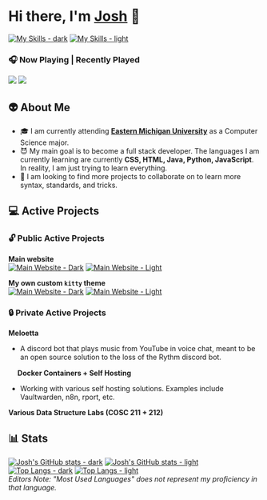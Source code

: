 <!-- [<img align="right" src="https://spotify-readme.vercel.app/api?rainbow=true&scan=true" width="50%">](https://open.spotify.com/user/sarge8478#gh-light-mode-only)
[<img align="right" src="https://spotify-readme.vercel.app/api?theme=dark&rainbow=true&scan=true" width="50%">](https://open.spotify.com/user/sarge8478#gh-dark-mode-only) -->

# Hi there, I'm [Josh](https://joshrandall.net) :wave:
[![My Skills - dark](https://skillicons.dev/icons?i=ae,arduino,au,azure,bash,cpp,cloudflare,css,discord,bots,docker,eclipse,git,github,html,ai,js,java,md,linux,octave,ps,pr,py,svg,vim,vscode,powershell,mastodon,neovim&theme=dark#gh-dark-mode-only)](https://skillicons.dev#gh-dark-mode-only)
[![My Skills - light](https://skillicons.dev/icons?i=ae,arduino,au,azure,bash,cpp,cloudflare,css,discord,bots,docker,eclipse,git,github,html,ai,js,java,md,linux,octave,ps,pr,py,svg,vim,vscode,powershell,mastodon,neovim&theme=light#gh-light-mode-only)](https://skillicons.dev#gh-light-mode-only)<br>


### 🎧 Now Playing | Recently Played
<!-- [![Spotify - Light](https://spotify-readme.vercel.app/api?rainbow=true&scan=true#gh-light-mode-only)](#gh-light-mode-only)
[![Spotify - Dark](https://spotify-readme.vercel.app/api?theme=dark&rainbow=true&scan=true#gh-dark-mode-only)](#gh-dark-mode-only) -->
[<img class="spotify" src="https://spotify-readme.vercel.app/api?rainbow=true&scan=true#gh-light-mode-only">](https://github.com/joshrandall8478/Spotify-Readme#gh-light-mode-only)
[<img class="spotify" src="https://spotify-readme.vercel.app/api?theme=dark&rainbow=true&scan=true#gh-dark-mode-only">](https://github.com/joshrandall8478/Spotify-Readme#gh-dark-mode-only)

## :alien: About Me
- :mortar_board: I am currently attending [__Eastern Michigan University__](https://emich.edu) as a Computer Science major.
- :smiling_imp: My main goal is to become a full stack developer. The languages I am currently learning are currently **CSS, HTML, Java, Python, JavaScript**. In reality, I am just trying to learn everything.
- :eyes: I am looking to find more projects to collaborate on to learn more syntax, standards, and tricks.


## :computer: Active Projects 
### :unlock: Public Active Projects
**Main website**<br>
[![Main Website - Dark](https://github-readme-stats.vercel.app/api/pin/?username=joshrandall8478&repo=joshrandall8478.github.io&theme=dark#gh-dark-mode-only)](https://github.com/joshrandall8478/joshrandall8478.github.io#gh-dark-mode-only)
[![Main Website - Light](https://github-readme-stats.vercel.app/api/pin/?username=joshrandall8478&repo=joshrandall8478.github.io&theme=default#gh-light-mode-only)](https://github.com/joshrandall8478/joshrandall8478.github.io#gh-light-mode-only)

**My own custom `kitty` theme**<br>
[![Main Website - Dark](https://github-readme-stats.vercel.app/api/pin/?username=joshrandall8478&repo=blackpastelgreen&theme=dark#gh-dark-mode-only)](https://github.com/joshrandall8478/blackpastelgreen#gh-dark-mode-only)
[![Main Website - Light](https://github-readme-stats.vercel.app/api/pin/?username=joshrandall8478&repo=blackpastelgreen&theme=default#gh-light-mode-only)](https://github.com/joshrandall8478/blackpastelgreen#gh-light-mode-only)

### :lock: Private Active Projects
**Meloetta**<br>
- A discord bot that plays music from YouTube in voice chat, meant to be an open source solution to the loss of the Rythm discord bot.

**<img src="https://cdn-icons-png.flaticon.com/512/919/919853.png" width=15px height=auto> Docker Containers + Self Hosting**<br>
- Working with various self hosting solutions. Examples include Vaultwarden, n8n, rport, etc.

**Various Data Structure Labs (COSC 211 + 212)**

## :bar_chart: Stats
[![Josh's GitHub stats - dark](https://github-readme-stats.vercel.app/api?username=joshrandall8478&count_private=true&show_icons=true&theme=dark#gh-dark-mode-only)](https://github.com/anuraghazra/github-readme-stats#gh-dark-mode-only)
[![Josh's GitHub stats - light](https://github-readme-stats.vercel.app/api?username=joshrandall8478&count_private=true&show_icons=true&theme=default#gh-light-mode-only)](https://github.com/anuraghazra/github-readme-stats#gh-light-mode-only)
[![Top Langs - dark](https://github-readme-stats.vercel.app/api/top-langs/?username=joshrandall8478&langs_count=10&layout=compact&count_private=true&theme=dark#gh-dark-mode-only)](https://github.com/anuraghazra/github-readme-stats#gh-dark-mode-only)
[![Top Langs - light](https://github-readme-stats.vercel.app/api/top-langs/?username=joshrandall8478&langs_count=10&layout=compact&count_private=true&theme=default#gh-light-mode-only)](https://github.com/anuraghazra/github-readme-stats#gh-light-mode-only)
<br>
*Editors Note: "Most Used Languages" does not represent my proficiency in that language.*
<!---
- 👋 Hi, I’m @joshrandall8478
- 👀 I’m interested in coding basic, yet effective programs
- 🌱 I’m currently learning Python, C/C++, and Java
- 💞️ I’m looking to collaborate on many things relating to school and work
- 🤓 I am fluent in Windows, macOS, and Linux
- 🙌 I use Arch BTW
- 📫 How to reach me: @joshrandall8478 on social media, or josh@joshrandall.net

<!---
joshrandall8478/joshrandall8478 is a ✨ special ✨ repository because its `README.md` (this file) appears on your GitHub profile.
You can click the Preview link to take a look at your changes.
